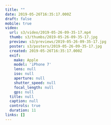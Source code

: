 ```yaml
---
title: ""
date: 2019-05-26T16:35:17.000Z
draft: false
mobile: true
video:
  url: s3/video/2019-05-26-09-35-17.mp4
  thumb: s3/thumbs/2019-05-26-09-35-17.jpg
  preview: s3/previews/2019-05-26-09-35-17.jpg
  poster: s3/posters/2019-05-26-09-35-17.jpg
  created: 2019-05-26T16:35:17.000Z
  exif:
    make: Apple
    model: 'iPhone 7'
    lens: null
    iso: null
    aperture: null
    shutter_speed: null
    focal_length: null
    gps: null
  title: null
  caption: null
  controls: true
  duration: 11
links: []
---
```


